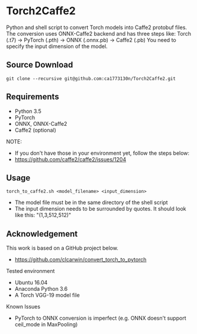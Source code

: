 # Torch2Caffe2

Python and shell script to convert Torch models into Caffe2 protobuf files.
The conversion uses ONNX-Caffe2 backend and has three steps like:
Torch (.t7) -> PyTorch (.pth) -> ONNX (.onnx.pb) -> Caffe2 (.pb)
You need to specify the input dimension of the model.

## Source Download

    git clone --recursive git@github.com:ca1773130n/Torch2Caffe2.git

## Requirements

* Python 3.5
* PyTorch
* ONNX, ONNX-Caffe2
* Caffe2 (optional)

NOTE:
* If you don't have those in your environment yet, follow the steps below:
* https://github.com/caffe2/caffe2/issues/1204

## Usage

    torch_to_caffe2.sh <model_filename> <input_dimension>

* The model file must be in the same directory of the shell script
* The input dimension needs to be surrounded by quotes. It should look like this: "(1,3,512,512)"

## Acknowledgement

This work is based on a GitHub project below.
 * https://github.com/clcarwin/convert_torch_to_pytorch

Tested environment
 * Ubuntu 16.04
 * Anaconda Python 3.6
 * A Torch VGG-19 model file

Known Issues
 * PyTorch to ONNX conversion is imperfect (e.g. ONNX doesn't support ceil_mode in MaxPooling)

